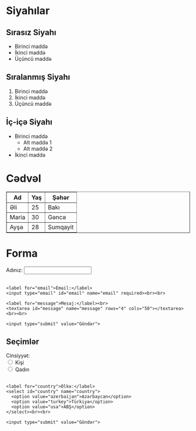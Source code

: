<!DOCTYPE html>
<html lang="az">
<head>
  <meta charset="UTF-8">
  <meta name="viewport" content="width=device-width, initial-scale=1.0">
  <title>Siyahılar, Cədvəllər və Formalar</title>
</head>
<body>

  <h1>Siyahılar</h1>
  
  <!-- Sırasız Siyahı -->
  <h2>Sırasız Siyahı</h2>
  <ul>
    <li>Birinci maddə</li>
    <li>İkinci maddə</li>
    <li>Üçüncü maddə</li>
  </ul>
  
  <!-- Sıralanmış Siyahı -->
  <h2>Sıralanmış Siyahı</h2>
  <ol>
    <li>Birinci maddə</li>
    <li>İkinci maddə</li>
    <li>Üçüncü maddə</li>
  </ol>
  
  <!-- İç-içə Siyahı -->
  <h2>İç-içə Siyahı</h2>
  <ul>
    <li>Birinci maddə
      <ul>
        <li>Alt maddə 1</li>
        <li>Alt maddə 2</li>
      </ul>
    </li>
    <li>İkinci maddə</li>
  </ul>

  <h1>Cədvəl</h1>
  
  <!-- Cədvəl -->
  <table border="1">
    <tr>
      <th>Ad</th>
      <th>Yaş</th>
      <th>Şəhər</th>
    </tr>
    <tr>
      <td>Əli</td>
      <td>25</td>
      <td>Bakı</td>
    </tr>
    <tr>
      <td>Maria</td>
      <td>30</td>
      <td>Gəncə</td>
    </tr>
    <tr>
      <td>Ayşə</td>
      <td>28</td>
      <td>Sumqayit</td>
    </tr>
  </table>

  <h1>Forma</h1>
  
  <!-- Sadə Forma -->
  <form action="/submit" method="POST">
    <label for="name">Adınız:</label>
    <input type="text" id="name" name="name" required><br><br>

    <label for="email">Email:</label>
    <input type="email" id="email" name="email" required><br><br>

    <label for="message">Mesaj:</label><br>
    <textarea id="message" name="message" rows="4" cols="50"></textarea><br><br>

    <input type="submit" value="Göndər">
  </form>

  <h2>Seçimlər</h2>
  
  <!-- Seçimlər -->
  <form>
    <label for="gender">Cinsiyyət:</label><br>
    <input type="radio" id="male" name="gender" value="male">
    <label for="male">Kişi</label><br>
    <input type="radio" id="female" name="gender" value="female">
    <label for="female">Qadın</label><br><br>
    
    <label for="country">Ölkə:</label>
    <select id="country" name="country">
      <option value="azerbaijan">Azərbaycan</option>
      <option value="turkey">Türkiyə</option>
      <option value="usa">ABŞ</option>
    </select><br><br>
    
    <input type="submit" value="Göndər">
  </form>

</body>
</html>
